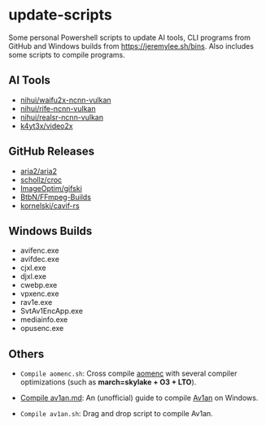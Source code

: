 # update-scripts

Some personal Powershell scripts to update AI tools, CLI programs from GitHub
and Windows builds from <https://jeremylee.sh/bins>.
Also includes some scripts to compile programs.

## AI Tools

- [nihui/waifu2x-ncnn-vulkan](https://github.com/nihui/waifu2x-ncnn-vulkan)
- [nihui/rife-ncnn-vulkan](https://github.com/nihui/rife-ncnn-vulkan)
- [nihui/realsr-ncnn-vulkan](https://github.com/nihui/realsr-ncnn-vulkan)
- [k4yt3x/video2x](https://github.com/k4yt3x/video2x)

## GitHub Releases

- [aria2/aria2](https://github.com/aria2/aria2)
- [schollz/croc](https://github.com/schollz/croc)
- [ImageOptim/gifski](https://github.com/ImageOptim/gifski)
- [BtbN/FFmpeg-Builds](https://github.com/BtbN/FFmpeg-Builds)
- [kornelski/cavif-rs](https://github.com/kornelski/cavif-rs/)

## Windows Builds

- avifenc.exe
- avifdec.exe
- cjxl.exe
- djxl.exe
- cwebp.exe
- vpxenc.exe
- rav1e.exe
- SvtAv1EncApp.exe
- mediainfo.exe
- opusenc.exe

## Others

- `Compile aomenc.sh`:
  Cross compile [aomenc](https://aomedia.googlesource.com/aom/) with
  several compiler optimizations (such as **march=skylake + O3 + LTO**).

- [Compile av1an.md](Compile%20av1an.md):
  An (unofficial) guide to compile
  [Av1an](https://github.com/master-of-zen/Av1an) on Windows.

- `Compile av1an.sh`: Drag and drop script to compile Av1an.
